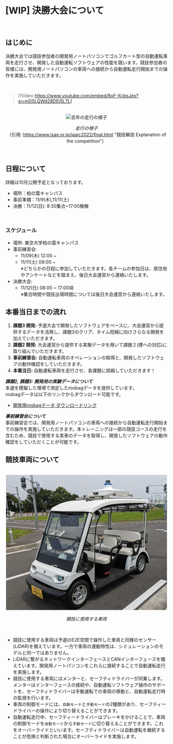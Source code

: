 # [WIP] 決勝大会について

<br>

## はじめに
決勝大会では競技参加者の開発用ノートパソコンでゴルフカート型の自動運転車両を走行させ、開発した自動運転ソフトウェアの性能を競います。競技参加者の皆様には、開発用ノートパソコンの車両への接続から自動運転走行開始までの操作を実施していただきます。

<br>

> [!Video https://www.youtube.com/embed/8oF-XcbsJes?si=mD5LQWd28DEj5L7L]

<br>

<div align="center">
  <img src="../images/operation/aichal-2022-expl.png" alt="去年の走行の様子" width="500">

  _走行の様子_<br>
  （引用: https://www.jsae.or.jp/jaaic2022/final.html "競技解説 Explanation of　the competition"）
</div>



<br>

## 日程について
詳細は10月公開予定となっております。

- 場所：柏の葉キャンパス
- 事前準備：11/9(木),11/11(土)
- 決勝：11/12(日): 8:30集合~17:00解散
<br>

### スケジュール
- 場所: 東京大学柏の葉キャンパス
- 事前練習会:
  - 11/09(木) 12:00 ~
  - 11/11(土) 09:00 ~  
※どちらかの日程に参加していただきます。各チームの参加日は、居住地やアンケートなどを踏まえ、後日大会運営から連絡いたします。
- 決勝大会: 
  - 11/12(日) 08:00 ~ 17:00頃  
※集合時間や競技出場時間については後日大会運営から連絡いたします。

## 本番当日までの流れ

1. **課題3 開発:** 予選大会で開発したソフトウェアをベースに、大会運営から提供するデータを活用し、課題3のクリア、タイム短縮に向けさらなる開発を加えていただきます。
2. **課題2 開発:** 大会運営から提供する実験データを用いて課題２(煙への対応)に取り組んでいただきます。
3. **事前練習会:** 自動運転車両のオペレーションの取得と、開発したソフトウェアの動作確認をしていただきます。
4. **本番当日:** 自動運転車両を走行させ、各課題に挑戦していただきます！

***課題2, 課題3: 開発用の実験データについて***  
本選を模擬した環境で測定したrosbagデータを提供しています。  
rosbagデータは以下のリンクからダウンロード可能です。
- [開発用rosbagデータ ダウンロードリンク](https://tier4inc-my.sharepoint.com/:f:/g/personal/taiki_tanaka_tier4_jp/EhYPKmgfAmtNkQ0HpHc-2GcB0WRbmNOmlf410XjH4LmpRQ?e=h0vE5l)

***事前練習会について***  
事前練習会では、開発用ノートパソコンの車両への接続から自動運転走行開始までの操作を実施していただきます。本トレーニングは一部の競技コースの走行を含むため、競技で使用する実車のデータを取得し、開発したソフトウェアの動作確認をしていただくことが可能です。

## 競技車両について

<br>

<div align="center">
  <img src="../images/operation/aichal-vehicle.png" alt="競技車両" width="500">

  _競技に使用する車両_
</div>

<br>

- 競技に使用する車両は予選のE2E空間で操作した車両と同様のセンサー(LiDAR)を備えています。一方で車両の運動特性は、シミュレーションのモデルと同一ではありません。
- LiDARに繋がるネットワークインターフェースとCANインターフェースを備えています。開発用ノートパソコンをこれらに接続することで自動運転走行を実施します。
- 競技に使用する車両にはメンターと、セーフティドライバーが同乗します。メンターはインターフェースの接続や、自動運転ソフトウェア操作のサポートを、セーフティドライバーは手動運転での車両の移動と、自動運転走行時の監視を行います。
- 車両の制御モードには、`自動モード`と`手動モード`の2種類があり、セーフティードライバーの操作により切り替えることができます。
- 自動運転走行中、セーフティードライバーはブレーキをかけることで、車両の制御モードを`自動モード`から`手動モード`に切り替えることができます。これをオーバーライドといいます。セーフティドライバーは自動運転を継続することが危険と判断された場合にオーバーライドを実施します。
